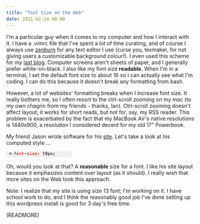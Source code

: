 ```yaml
---
title: "Text Size on the Web"
date: 2011-02-24 00:00
---
```


I'm a particular guy when it comes to my computer and how I interact with it. I have a .vimrc file that I've spent a lot of time curating, and of course I always use [zenburn](http://slinky.imukuppi.org/zenburnpage/) for any text editor I use (curse you, texmaker, for not giving users a customizable background colour!). I even used this scheme for my [last blog](http://atteroignorantiam.blogspot.com). Computer screens aren't sheets of paper, and I generally prefer white-on-black. I also like my font size **readable**. When I'm in a terminal, I set the default font size to about 16 so I can actually see what I'm coding. I can do this because it doesn't break any formatting from bash.

However, a lot of websites' formatting breaks when I increase font size. It really bothers me, so I often resort to the ctrl-scroll zooming on my mac (to my own chagrin from my friends - thanks, Ian). Ctrl-scroll zooming doesn't affect layout; it works for short reads, but not for, say, my RSS reader. This problem is&nbsp;exacerbated&nbsp;by the fact that my MacBook Air's native resolutions is 1440x900, a resolution I considered decent for my old 17" Powerbook.

My friend Jason wrote software for his [site](http://nearthespeedoflight.com/). Let's take a look at his computed style ...

 ![](/img/import/blog/2011/02/text-size-on-the-web/6A2FC90AA80E42C78621247D8FBDDD7C.png)

Oh, would you look at that? A **reasonable** size for a font. I like&nbsp;his site layout because it emphasizes content over layout (as it should). I really wish that more sites on the Web took this approach.

Note: I realize that my site is using size 13 font; I'm working on it. I have school work to do, and I think the reasonably good job I've done setting up this wordpress install is good for 3 day's free time.

(READMORE)
